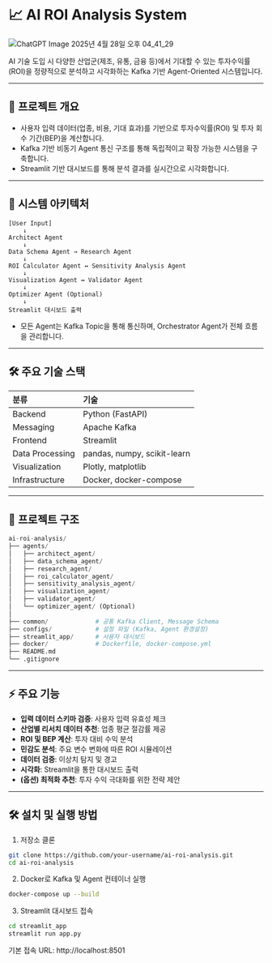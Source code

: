 # 📈 AI ROI Analysis System
![ChatGPT Image 2025년 4월 28일 오후 04_41_29](https://github.com/user-attachments/assets/8cbce7e6-e51d-4a60-9f53-a6083c697788)

AI 기술 도입 시 다양한 산업군(제조, 유통, 금융 등)에서 기대할 수 있는 투자수익률(ROI)을 정량적으로 분석하고 시각화하는 Kafka 기반 Agent-Oriented 시스템입니다.

---

## 🚀 프로젝트 개요

- 사용자 입력 데이터(업종, 비용, 기대 효과)를 기반으로 투자수익률(ROI) 및 투자 회수 기간(BEP)을 계산합니다.
- Kafka 기반 비동기 Agent 통신 구조를 통해 독립적이고 확장 가능한 시스템을 구축합니다.
- Streamlit 기반 대시보드를 통해 분석 결과를 실시간으로 시각화합니다.

---

## 🧩 시스템 아키텍처
```pgsql
[User Input]
    ↓
Architect Agent
    ↓
Data Schema Agent → Research Agent
    ↓
ROI Calculator Agent ↔ Sensitivity Analysis Agent
    ↓
Visualization Agent ↔ Validator Agent
    ↓
Optimizer Agent (Optional)
    ↓
Streamlit 대시보드 출력
```
- 모든 Agent는 Kafka Topic을 통해 통신하며, Orchestrator Agent가 전체 흐름을 관리합니다.
---

## 🛠️ 주요 기술 스택

| 분류 | 기술 |
|:---|:---|
| Backend | Python (FastAPI) |
| Messaging | Apache Kafka |
| Frontend | Streamlit |
| Data Processing | pandas, numpy, scikit-learn |
| Visualization | Plotly, matplotlib |
| Infrastructure | Docker, docker-compose |

---

## 📂 프로젝트 구조

```python
ai-roi-analysis/
├── agents/
│   ├── architect_agent/
│   ├── data_schema_agent/
│   ├── research_agent/
│   ├── roi_calculator_agent/
│   ├── sensitivity_analysis_agent/
│   ├── visualization_agent/
│   ├── validator_agent/
│   └── optimizer_agent/ (Optional)
│
├── common/             # 공통 Kafka Client, Message Schema
├── configs/            # 설정 파일 (Kafka, Agent 환경설정)
├── streamlit_app/      # 사용자 대시보드
├── docker/             # Dockerfile, docker-compose.yml
├── README.md
└── .gitignore
```
---

## ⚡ 주요 기능

- **입력 데이터 스키마 검증**: 사용자 입력 유효성 체크
- **산업별 리서치 데이터 추천**: 업종 평균 절감률 제공
- **ROI 및 BEP 계산**: 투자 대비 수익 분석
- **민감도 분석**: 주요 변수 변화에 따른 ROI 시뮬레이션
- **데이터 검증**: 이상치 탐지 및 경고
- **시각화**: Streamlit을 통한 대시보드 출력
- **(옵션) 최적화 추천**: 투자 수익 극대화를 위한 전략 제안

---

## 🛠 설치 및 실행 방법

1. 저장소 클론
```bash
git clone https://github.com/your-username/ai-roi-analysis.git
cd ai-roi-analysis
```
2. Docker로 Kafka 및 Agent 컨테이너 실행

```bash
docker-compose up --build
```
3. Streamlit 대시보드 접속

```bash
cd streamlit_app
streamlit run app.py
```
기본 접속 URL: http://localhost:8501

